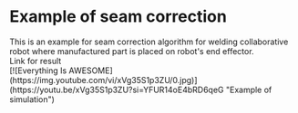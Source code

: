 <h1>Example of seam correction</h1>
This is an example for seam correction algorithm for welding collaborative robot where manufactured part is placed on robot's end effector.


<br />
Link for result<br />
[![Everything Is AWESOME](https://img.youtube.com/vi/xVg35S1p3ZU/0.jpg)](https://youtu.be/xVg35S1p3ZU?si=YFUR14oE4bRD6qeG "Example of simulation")
